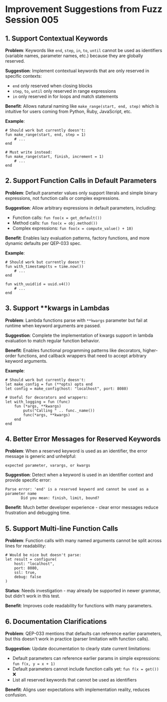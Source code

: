 # Improvement Suggestions from Fuzz Session 005

## 1. Support Contextual Keywords

**Problem**: Keywords like `end`, `step`, `in`, `to`, `until` cannot be used as identifiers (variable names, parameter names, etc.) because they are globally reserved.

**Suggestion**: Implement contextual keywords that are only reserved in specific contexts:
- `end` only reserved when closing blocks
- `step`, `to`, `until` only reserved in range expressions
- `in` only reserved in for loops and match statements

**Benefit**: Allows natural naming like `make_range(start, end, step)` which is intuitive for users coming from Python, Ruby, JavaScript, etc.

**Example**:
```quest
# Should work but currently doesn't:
fun make_range(start, end, step = 1)
    # ...
end

# Must write instead:
fun make_range(start, finish, increment = 1)
    # ...
end
```

## 2. Support Function Calls in Default Parameters

**Problem**: Default parameter values only support literals and simple binary expressions, not function calls or complex expressions.

**Suggestion**: Allow arbitrary expressions in default parameters, including:
- Function calls: `fun foo(x = get_default())`
- Method calls: `fun foo(x = obj.method())`
- Complex expressions: `fun foo(x = compute_value() + 10)`

**Benefit**: Enables lazy evaluation patterns, factory functions, and more dynamic defaults per QEP-033 spec.

**Example**:
```quest
# Should work but currently doesn't:
fun with_timestamp(ts = time.now())
    # ...
end

fun with_uuid(id = uuid.v4())
    # ...
end
```

## 3. Support **kwargs in Lambdas

**Problem**: Lambda functions parse with `**kwargs` parameter but fail at runtime when keyword arguments are passed.

**Suggestion**: Complete the implementation of kwargs support in lambda evaluation to match regular function behavior.

**Benefit**: Enables functional programming patterns like decorators, higher-order functions, and callback wrappers that need to accept arbitrary keyword arguments.

**Example**:
```quest
# Should work but currently doesn't:
let make_config = fun (**opts) opts end
let config = make_config(host: "localhost", port: 8080)

# Useful for decorators and wrappers:
let with_logging = fun (func)
    fun (*args, **kwargs)
        puts("Calling " .. func._name())
        func(*args, **kwargs)
    end
end
```

## 4. Better Error Messages for Reserved Keywords

**Problem**: When a reserved keyword is used as an identifier, the error message is generic and unhelpful:
```
expected parameter, varargs, or kwargs
```

**Suggestion**: Detect when a keyword is used in an identifier context and provide specific error:
```
Parse error: 'end' is a reserved keyword and cannot be used as a parameter name
       Did you mean: finish, limit, bound?
```

**Benefit**: Much better developer experience - clear error messages reduce frustration and debugging time.

## 5. Support Multi-line Function Calls

**Problem**: Function calls with many named arguments cannot be split across lines for readability:
```quest
# Would be nice but doesn't parse:
let result = configure(
    host: "localhost",
    port: 8080,
    ssl: true,
    debug: false
)
```

**Status**: Needs investigation - may already be supported in newer grammar, but didn't work in this test.

**Benefit**: Improves code readability for functions with many parameters.

## 6. Documentation Clarifications

**Problem**: QEP-033 mentions that defaults can reference earlier parameters, but this doesn't work in practice (parser limitation with function calls).

**Suggestion**: Update documentation to clearly state current limitations:
- Default parameters can reference earlier params in simple expressions: `fun f(x, y = x + 1)`
- Default parameters cannot include function calls yet: `fun f(x = get())`  ❌
- List all reserved keywords that cannot be used as identifiers

**Benefit**: Aligns user expectations with implementation reality, reduces confusion.
